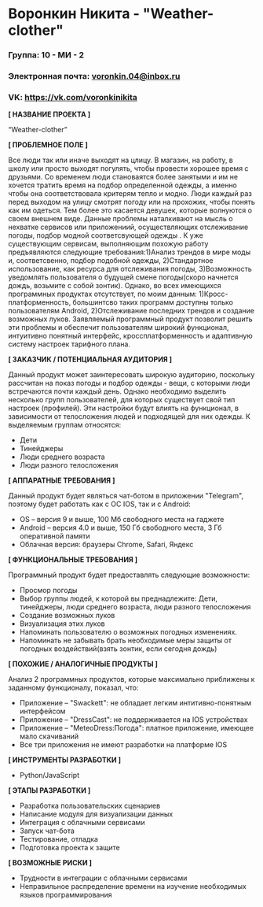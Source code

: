 # Воронкин Никита - "Weather-clother"

 ### Группа: 10 - МИ - 2
 ### Электронная почта: voronkin.04@inbox.ru
 ### VK: https://vk.com/voronkinikita


 **[ НАЗВАНИЕ ПРОЕКТА ]**

 “Weather-clother”

 **[ ПРОБЛЕМНОЕ ПОЛЕ ]**

 Все люди так или иначе выходят на цлицу. В магазин, на работу, в школу или просто выходят погулять, чтобы провести хорошее время с друзьями. Со временем люди становаятся более занятыми и им не хочется тратить время на подбор определенной одежды, а именно чтобы она соответствовала критерям тепло и модно. Люди каждый раз перед выходом на улицу смотрят погоду или на прохожих, чтобы понять как им одеться. Тем более это касается девушек, которые волнуются о своем внешнем виде. Данные проблемы наталкивают на мысль о нехватке сервисов или приложениий, осуществляющих отслеживание погоды, подбор модной соответсвующей одежды . К уже существующим сервисам, выполняющим похожую работу предъявляются следующие требования:1)Анализ трендов в мире моды и, соответсвенно, подбор подобной одежды, 2)Стандартное использование, как ресурса для отслеживания погоды, 3)Возможность уведомлять пользователя о будущей смене погоды(скоро начнется дождь, возьмите с собой зонтик). Однако, во всех имеющихся программных продуктах отсутствует, по моим данным: 1)Кросс-платформенность, большинтсво таких программ доступны только пользователям Android, 2)Отслеживание последних трендов и создание возможных луков. Заявляемый программный продукт позволит решить эти проблемы и обеспечит пользователям широкий функционал, интуитивно понятный интерфейс, кроссплатформенность и адаптивную систему настроек тарифного плана.

 **[ ЗАКАЗЧИК / ПОТЕНЦИАЛЬНАЯ АУДИТОРИЯ ]**

 Данный продукт может заинтересовать широкую аудиторию, поскольку рассчитан на показ погоды и подбор одежды - вещи, с которыми люди встречаются почти каждый день. Однако необходимо выделить несколько групп пользователей, для которых существует свой тип настроек (профилей). Эти настройки будут влиять на функционал, в зависимости от телосложения людей и подходящей для них одежды. К выделяемым группам относятся:

 * Дети
 * Тинейджеры
 * Люди среднего возраста
 * Люди разного телосложения

 **[ АППАРАТНЫЕ ТРЕБОВАНИЯ ]** 

 Данный продукт будет являться чат-ботом в приложении "Telegram", поэтому будет работать как с ОС IOS, так и с Android:

 * OS – версия 9 и выше, 100 Мб свободного места на гаджете
 * Android – версия 4.0 и выше, 150 Гб свободного места, 3 Гб оперативной памяти
 * Облачная версия: браузеры Chrome, Safari, Яндекс

 **[ ФУНКЦИОНАЛЬНЫЕ ТРЕБОВАНИЯ ]**

 Программный продукт будет предоставлять следующие возможности:
 * Просмор погоды 
 * Выбор группы людей, к которой вы преднадлежите: Дети, тинейджеры, люди среднего возраста, люди разного телосложения
 * Создание возможных луков
 * Визуализация этих луков
 * Напоминать пользователю о возможных погодных изменениях.
 * Напоминать не забывать брать необходимые меры защиты от погодных воздействий(взять зонтик, если сегодня дождь)

 **[ ПОХОЖИЕ / АНАЛОГИЧНЫЕ ПРОДУКТЫ ]**

 Анализ 2 программных продуктов, которые максимально приближены к заданному функционалу, показал, что:

 * Приложение – "Swackett": не обладает легким интитивно-понятным интерфейсом
 * Приложение – "DressCast": не поддерживается на IOS устройствах
 * Приложение – "MeteoDress:Погода": платное приложение, имеющее мало скачиваний
 * Все три приложения не имеют разработки на платформе IOS

 **[ ИНСТРУМЕНТЫ РАЗРАБОТКИ ]**

 *	Python/JavaScript

 **[ ЭТАПЫ РАЗРАБОТКИ ]**

 *	Разработка пользовательских сценариев
 *	Написание модуля для визуализации данных
 *	Интеграция с облачными сервисами
 *  Запуск чат-бота
 *	Тестирование, отладка
 *	Подготовка проекта к защите

 **[ ВОЗМОЖНЫЕ РИСКИ ]**

 *	Трудности в интеграции с облачными сервисами
 *	Неправильное распределение времени на изучение необходимых языков программирования
